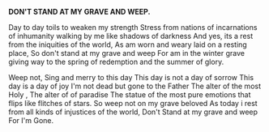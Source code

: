 **DON'T STAND AT MY GRAVE AND WEEP.**

Day to day toils to weaken my strength
Stress from nations of incarnations of inhumanity
walking by me like shadows of darkness
And yes,  its a rest from the iniquities of the world, 
As am worn and weary laid on a resting place, 
So don't stand at my grave and weep
For am in the winter grave giving way to the spring of redemption and the summer of glory.

Weep not, Sing and merry to this day
This day is not a day of sorrow
This day is a day of joy
I'm not dead but gone to the Father
The alter of the most Holy ,  The alter of of paradise
The statue of the most pure emotions that flips like flitches of stars.
So weep not on my grave beloved
As today i rest from all kinds of injustices of the world, 
Don't Stand at my grave and weep
For I'm Gone.
